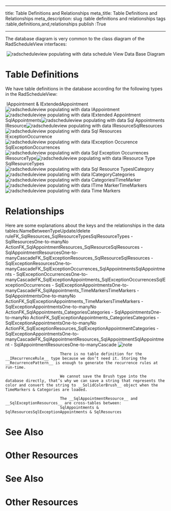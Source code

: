 ___
title: Table Definitions and Relationships
meta_title: Table Definitions and Relationships
meta_description: 
slug :table definitions and relationships
tags :table,definitions,and,relationships
publish :True
___


The database diagram is very common to the class diagram of the RadScheduleView interfaces:

 ![radscheduleview populating with data schedule View Data Base Diagram](Media\radscheduleview_populating_with_data_scheduleViewDataBaseDiagram.png)

# Table Definitions

We have table definitions in the database according for the following types in the RadScheduleView:

 IAppointment & IExtendedAppointment![radscheduleview populating with data IAppointment](Media\radscheduleview_populating_with_data_IAppointment.png)![radscheduleview populating with data IExtended Appointment](Media\radscheduleview_populating_with_data_IExtendedAppointment.png)SqlAppointments![radscheduleview populating with data Sql Appointments](Media\radscheduleview_populating_with_data_SqlAppointments.png)IResource![radscheduleview populating with data IResource](Media\radscheduleview_populating_with_data_IResource.png)SqlResources![radscheduleview populating with data Sql Resources](Media\radscheduleview_populating_with_data_SqlResources.png)IExceptionOccurrence![radscheduleview populating with data IException Occurence](Media\radscheduleview_populating_with_data_IExceptionOccurence.png)SqlExceptionOccurrences![radscheduleview populating with data Sql Exception Occurrences](Media\radscheduleview_populating_with_data_SqlExceptionOccurrences.png)IResourceType![radscheduleview populating with data IResource Type](Media\radscheduleview_populating_with_data_IResourceType.png)SqlResourceTypes![radscheduleview populating with data Sql Resource Types](Media\radscheduleview_populating_with_data_SqlResourceTypes.png)ICategory![radscheduleview populating with data ICategory](Media\radscheduleview_populating_with_data_ICategory.png)Categories![radscheduleview populating with data Categories](Media\radscheduleview_populating_with_data_Categories.png)ITimeMarker![radscheduleview populating with data ITime Marker](Media\radscheduleview_populating_with_data_ITimeMarker.png)TimeMarkers![radscheduleview populating with data Time Markers](Media\radscheduleview_populating_with_data_TimeMarkers.png)

# Relationships

Here are some explanations about the keys and the relationships in the data tables:NameBetweenTypeUpdate/delete ruleFK_SqlResources_SqlResourceTypesSqlResourceTypes  - SqlResourcesOne-to-manyNo ActionFK_SqlAppointmentResources_SqlResourceSqlResources - SqlAppointmentResourcesOne-to-manyCascadeFK_SqlExceptionResources_SqlResourceSqlResources -  SqlExceptionResourcesOne-to-manyCascadeFK_SqlExceptionOccurrences_SqlAppointmentsSqlAppointments -  SqlExceptionOccurrencesOne-to-manyCascadeFK_SqlExceptionAppointments_SqlExceptionOccurrencesSqlExceptionOccurrences -  SqlExceptionAppointmentsOne-to-manyCascadeFK_SqlAppointments_TimeMarkersTimeMarkers -  SqlAppointmentsOne-to-manyNo ActionFK_SqlExceptionAppointments_TimeMarkersTimeMarkers -  SqlExceptionAppointmentsOne-to-manyNo ActionFK_SqlAppointments_CategoriesCategories -   SqlAppointmentsOne-to-manyNo ActionFK_SqlExceptionAppointments_CategoriesCategories -  SqlExceptionAppointmentsOne-to-manyNo ActionFK_SqlExceptionResources_SqlExceptionAppointmentCategories -  SqlExceptionAppointmentsOne-to-manyCascadeFK_SqlAppointmentResources_SqlAppointmentSqlAppointment -  SqlAppointmentResourcesOne-to-manyCascade
    ![note](note.jpg)
    	
							There is no table definition for the __IRecurrenceRule__ type because we don’t need it. Storing the __RecurrencePattern__ is enough to generate the recurrence rules at run-time.
						
							We cannot save the Brush type into the database directly, that’s why we can save a string that represents the color and convert the string to __SolidColerBrush__ object when the TimeMarkers & Categories are loaded.
						
							The __SqlAppointmentResource__ and __SqlExceptionResources__ are cross-tables between:
							SqlAppointments & SqlResourcesSqlExceptionAppointments & SqlResources

# See Also

# Other Resources[](8a08ec3e-82bb-428f-b234-8b0cb6b79467)

# See Also

# Other Resources[](166f61dd-1051-4a41-8546-a054773902c1)
